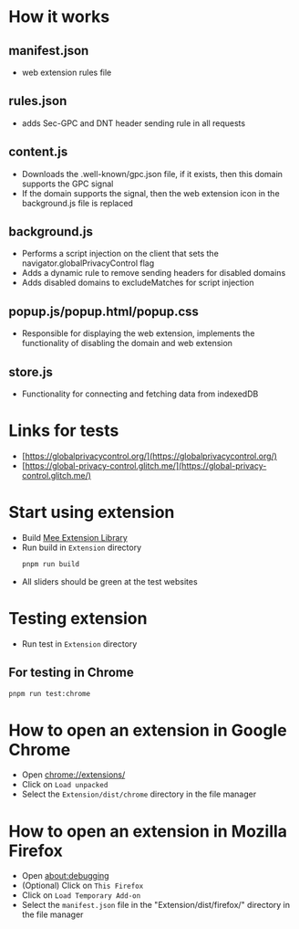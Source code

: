 # How it works

## manifest.json
  - web extension rules file

## rules.json
  - adds Sec-GPC and DNT header sending rule in all requests

## content.js

  - Downloads the .well-known/gpc.json file, if it exists, then this domain supports the GPC signal
  - If the domain supports the signal, then the web extension icon in the background.js file is replaced

## background.js
  - Performs a script injection on the client that sets the navigator.globalPrivacyControl flag
  - Adds a dynamic rule to remove sending headers for disabled domains
  - Adds disabled domains to excludeMatches for script injection

## popup.js/popup.html/popup.css
  - Responsible for displaying the web extension, implements the functionality of disabling the domain and web extension

## store.js
  - Functionality for connecting and fetching data from indexedDB

# Links for tests
  - [https://globalprivacycontrol.org/](https://globalprivacycontrol.org/)
  - [https://global-privacy-control.glitch.me/](https://global-privacy-control.glitch.me/)

# Start using extension
- Build [Mee Extension Library](./mee-extension-lib/README.md)
- Run build in `Extension` directory
  ```sh
  pnpm run build
  ```
- All sliders should be green at the test websites 

# Testing extension
- Run test in `Extension` directory
## For testing in Chrome
  ```sh
  pnpm run test:chrome
  ```

# How to open an extension in Google Chrome
  - Open [chrome://extensions/](chrome://extensions/)
  - Click on `Load unpacked`
  - Select the `Extension/dist/chrome` directory in the file manager

# How to open an extension in Mozilla Firefox
  - Open [about:debugging](about:debugging)
  - (Optional) Click on `This Firefox`
  - Click on `Load Temporary Add-on`
  - Select the `manifest.json` file in the "Extension/dist/firefox/" directory in the file manager